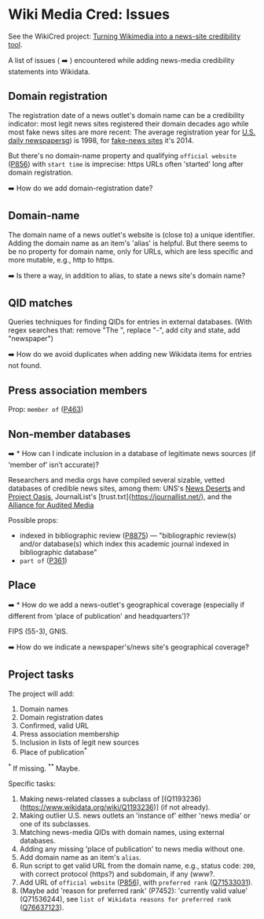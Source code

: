 # Wiki Media Cred: Issues
See the WikiCred project: [Turning Wikimedia into a news-site credibility tool](https://misinfocon.com/turning-wikimedia-into-a-news-site-credibility-tool-422dbf28fdec).

A list of issues ( :arrow_right: ) encountered while adding news-media credibility statements into Wikidata.



## Domain registration
The registration date of a news outlet's domain name can be a credibility indicator: most legit news sites registered their domain decades ago while most fake news sites are more recent: The average registration year for [U.S. daily newspapers](https://docs.google.com/spreadsheets/d/1WPU3ILa6YAFoKwryXQWudXv_MCzCaseBL-PrjlbfnFg/edit#gid=30371215)g) is 1998, for [fake-news sites](https://docs.google.com/spreadsheets/d/1ck1_FZC-97uDLIlvRJDTrGqBk0FuDe9yHkluROgpGS8/edit#gid=1144285784) it's 2014.

But there's no domain-name property and qualifying `official website` ([P856](https://www.wikidata.org/wiki/Property:P856)) with `start time` is imprecise: https URLs often 'started' long after domain registration.

:arrow_right: How do we add domain-registration date?

## Domain-name
The domain name of a news outlet's website is (close to) a unique identifier. Adding the domain name as an item's 'alias' is helpful. But there seems to be no property for domain name, only for URLs, which are less specific and more mutable, e.g., http to https.

:arrow_right: Is there a way, in addition to alias, to state a news site's domain name?




## QID matches
Queries techniques for finding QIDs for entries in external databases. (With regex searches that: remove "The ", replace "-", add city and state, add "newspaper")

:arrow_right: How do we avoid duplicates when adding new Wikidata items for entries not found.

## Press association members
Prop: `member of` ([P463](https://www.wikidata.org/wiki/Property:P463))

## Non-member databases
:arrow_right: * How can I indicate inclusion in a database of legitimate news sources (if ‘member of’ isn’t accurate)? 

Researchers and media orgs have compiled several sizable, vetted databases of credible news sites, among them: UNS's [News Deserts](https://www.usnewsdeserts.com/) and [Project Oasis](https://www.projectnewsoasis.com/), JournalList's [trust.txt]{https://journallist.net/), and the [Alliance for Audited Media](https://auditedmedia.com/)

Possible props: 
* indexed in bibliographic review ([P8875](https://www.wikidata.org/wiki/Property:P8875)) — "bibliographic review(s) and/or database(s) which index this academic journal
indexed in bibliographic database"
* `part of` ([P361](https://www.wikidata.org/wiki/Property:P361))

## Place
:arrow_right: * How do we add a news-outlet's geographical coverage (especially if different from ‘place of publication' and headquarters’)?


FIPS (55-3), GNIS.

:arrow_right: How do we indicate a newspaper's/news site's geographical coverage?

## Project tasks
The project will add:
1. Domain names
1. Domain registration dates
1. Confirmed, valid URL
1. Press association membership
1. Inclusion in lists of legit new sources
1. Place of publication<sup>*</sup>


<sup>*</sup> If missing.
<sup>**</sup> Maybe.

Specific tasks:
1. Making news-related classes a subclass of [(Q1193236)(https://www.wikidata.org/wiki/Q1193236)] (if not already).
1. Making outlier U.S. news outlets an 'instance of' either 'news media' or one of its subclasses.
1. Matching news-media QIDs with domain names, using external databases.
1. Adding any missing 'place of publication' to news media without one.
1. Add domain name as an item's `alias`.
1. Run script to get valid URL from the domain name, e.g., status code: `200`, with correct protocol (https?) and subdomain, if any (www?.
1. Add URL of `official website` ([P856](https://www.wikidata.org/wiki/Property:P856)), with `preferred rank` ([Q71533031](https://www.wikidata.org/wiki/Q71533031)).
1. (Maybe add 'reason for preferred rank' (P7452): 'currently valid value' (Q71536244), see `list of Wikidata reasons for preferred rank` ([Q76637123](https://www.wikidata.org/wiki/Q76637123)).



<!--
## Notes
`news media` [(Q1193236)(https://www.wikidata.org/wiki/Q1193236)]
[news media and its subclasses](https://angryloki.github.io/wikidata-graph-builder/?item=Q1193236&property=P279&mode=reverse&sc_color=%231c5ec3c4&sc_width=5)
`` ([](https://www.wikidata.org/wiki/Property:))

https://github.com/ikatyang/emoji-cheat-sheet/tree/master
https://docs.github.com/en/get-started/writing-on-github/getting-started-with-writing-and-formatting-on-github/basic-writing-and-formatting-syntax


:arrow_right: Clark Fork Valley Press	and Mineral Independent merger, [shares domain name](https://vp-mi.com/).
-->


